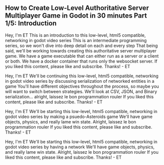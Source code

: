 ## How to Create Low-Level Authoritative Server Multiplayer Game in Godot in 30 minutes Part 1/5: Introduction 

Hey, I'm ET
This is an introduction to this low-level, html5 compatible, networking in godot video series
This is an intermediate programming series, so we won't dive into deep detail on each and every step
That being said, we'll be working towards creating this authoritative server multiplayer game.
We have a game executable that can either run as a server or a client or both.
We have a docker container that runs only the websocket server.
If you liked this content, please like and subscribe. Thanks! - ET

Hey, I'm ET
We'll be continuing this low-level, html5 compatible, networking in godot video series
by discussing serialization of networked entities in a game
You'll have different objectives throughout the process, so maybe you will want to switch between strategies.
We'll look at CSV, JSON, and Binary serialization... alright, laissez le bon programmation rouler 
If you liked this content, please like and subscribe. Thanks! - ET

Hey, I'm ET
We'll be starting this low-level, html5 compatible, networking in godot video series
by making a psuedo-Asteroids game
We'll have game objects, physics, and really lame win state.
Alright, laissez le bon programmation rouler
If you liked this content, please like and subscribe. Thanks! - ET

Hey, I'm ET
We'll be starting this low-level, html5 compatible, networking in godot video series
by having a network
We'll have game objects, physics, and really lame win state.
Alright, laissez le bon programmation rouler
If you liked this content, please like and subscribe. Thanks! - ET